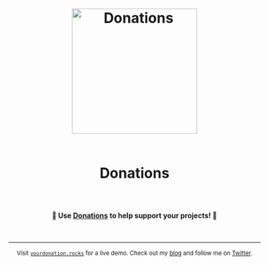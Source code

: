 <h1 align="center">
	<img width="250" src="https://yourdonation.rocks/images/heart3.png" alt="Donations"><p>
	<br>
	<b>Donations</b>
</h1>

<br>
<p align="center">
	<b>🙌 Use <a href="https://yourdonation.rocks">Donations</a> to help support <b>your</b> projects! 🙌</b>
</p>
<br>

---

<p align="center">
	<sub>Visit <a href="https://yourdonation.rocks"><code>yourdonation.rocks</code></a> for a live demo. Check out my <a href="https://nikolaskama.me">blog</a> and follow me on <a href="https://twitter.com/nikolaskama">Twitter</a>.</sub>
</p>